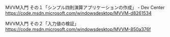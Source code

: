 ﻿MVVM入門 その１「シンプル四則演算アプリケーションの作成」 - Dev Center
https://code.msdn.microsoft.com/windowsdesktop/MVVM-d8261534

MVVM入門 その２「入力値の検証」
https://code.msdn.microsoft.com/windowsdesktop/MVVM-850a376f
